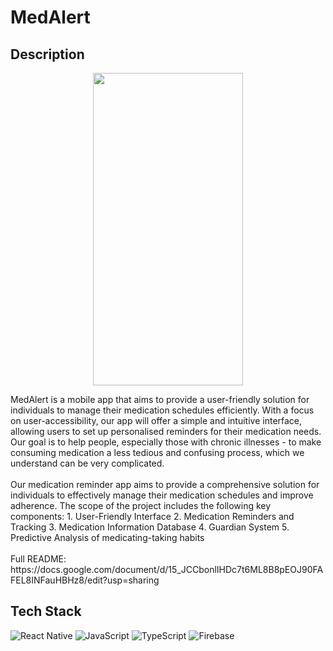 # MedAlert
## Description
<p align="center">
  <img src="https://github.com/Jajared/MedAlert/assets/84561814/d97e23ce-430a-4ba3-a5e4-64507f86105d" width="240" height="500">
</p>
MedAlert is a mobile app that aims to provide a user-friendly solution for individuals to manage their medication schedules efficiently. With a focus on user-accessibility, our app will offer a simple and intuitive interface, allowing users to set up personalised reminders for their medication needs. Our goal is to help people, especially those with chronic illnesses - to make consuming medication a less tedious and confusing process, which we understand can be very complicated.
<br/>
<br/>
Our medication reminder app aims to provide a comprehensive solution for individuals to effectively manage their medication schedules and improve adherence. The scope of the project includes the following key components:
1. User-Friendly Interface
2. Medication Reminders and Tracking
3. Medication Information Database
4. Guardian System
5. Predictive Analysis of medicating-taking habits
<br/><br/>
Full README: https://docs.google.com/document/d/15_JCCbonlIHDc7t6ML8B8pEOJ90FAFEL8INFauHBHz8/edit?usp=sharing

## Tech Stack
![React Native](https://img.shields.io/badge/react_native-%2320232a.svg?style=for-the-badge&logo=react&logoColor=%2361DAFB)
![JavaScript](https://img.shields.io/badge/JavaScript-F7DF1E?style=for-the-badge&logo=JavaScript&logoColor=white)
![TypeScript](https://img.shields.io/badge/TypeScript-007ACC?style=for-the-badge&logo=typescript&logoColor=white)
![Firebase](https://img.shields.io/badge/Firebase-yellow.svg?logo=firebase&logoColor=red&style=for-the-badge)

